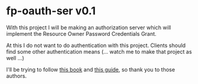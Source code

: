# fp-oauth-ser v0.1
With this project I will be making an authorization server which will implement the Resource Owner Password Credentials Grant.

At this I do not want to do authentication with this project.  Clients should find some other authentication means (... watch me to make that project as well ...)  

I'll be trying to follow [this book](https://aaronparecki.com/oauth-2-simplified/) and [this guide](http://www.bubblecode.net/en/2016/01/22/understanding-oauth2/), so thank you to those authors.
